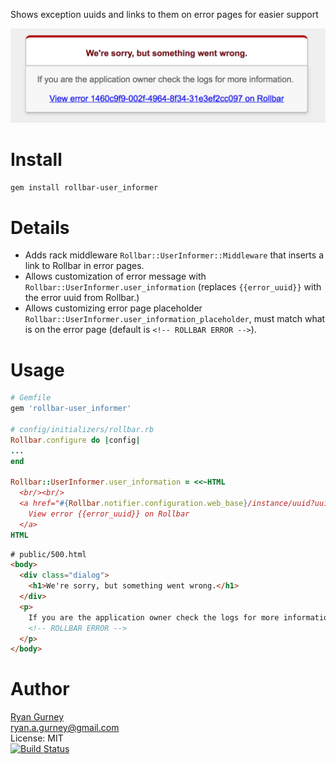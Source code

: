 Shows exception uuids and links to them on error pages for easier support

![example](assets/example.png)

Install
=======

```Bash
gem install rollbar-user_informer
```

Details
=====
* Adds rack middleware `Rollbar::UserInformer::Middleware` that inserts a link to Rollbar in error pages.
* Allows customization of error message with `Rollbar::UserInformer.user_information` (replaces `{{error_uuid}}` 
with the error uuid from Rollbar.)
* Allows customizing error page placeholder `Rollbar::UserInformer.user_information_placeholder`, must match 
what is on the error page (default is `<!-- ROLLBAR ERROR -->`).

Usage
=====
```ruby
# Gemfile
gem 'rollbar-user_informer'

# config/initializers/rollbar.rb
Rollbar.configure do |config|
...
end

Rollbar::UserInformer.user_information = <<~HTML
  <br/><br/>
  <a href="#{Rollbar.notifier.configuration.web_base}/instance/uuid?uuid={{error_uuid}}">
    View error {{error_uuid}} on Rollbar
  </a>
HTML
```
```html
# public/500.html
<body>
  <div class="dialog">
    <h1>We're sorry, but something went wrong.</h1>
  </div>
  <p>
    If you are the application owner check the logs for more information.
    <!-- ROLLBAR ERROR -->
  </p>
</body> 
```

Author
======
[Ryan Gurney](https://github.com/ragurney)<br/>
ryan.a.gurney@gmail.com<br/>
License: MIT<br/>
[![Build Status](https://travis-ci.org/ragurney/rollbar-user_informer.svg?branch=master)](https://travis-ci.org/ragurney/rollbar-user_informer)
